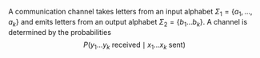 A communication channel takes letters from an input alphabet $\Sigma_{1}=\{ a_{1},\dots ,a_{k} \}$ and emits letters from an output alphabet $\Sigma_{2}=\{ b_{1}\dots b_{k} \}$.
A channel is determined by the probabilities 
$$
P(y_{1}\dots y_{k} \text{ received} \mid x_{1}\dots x_{k} \text{ sent})
$$
